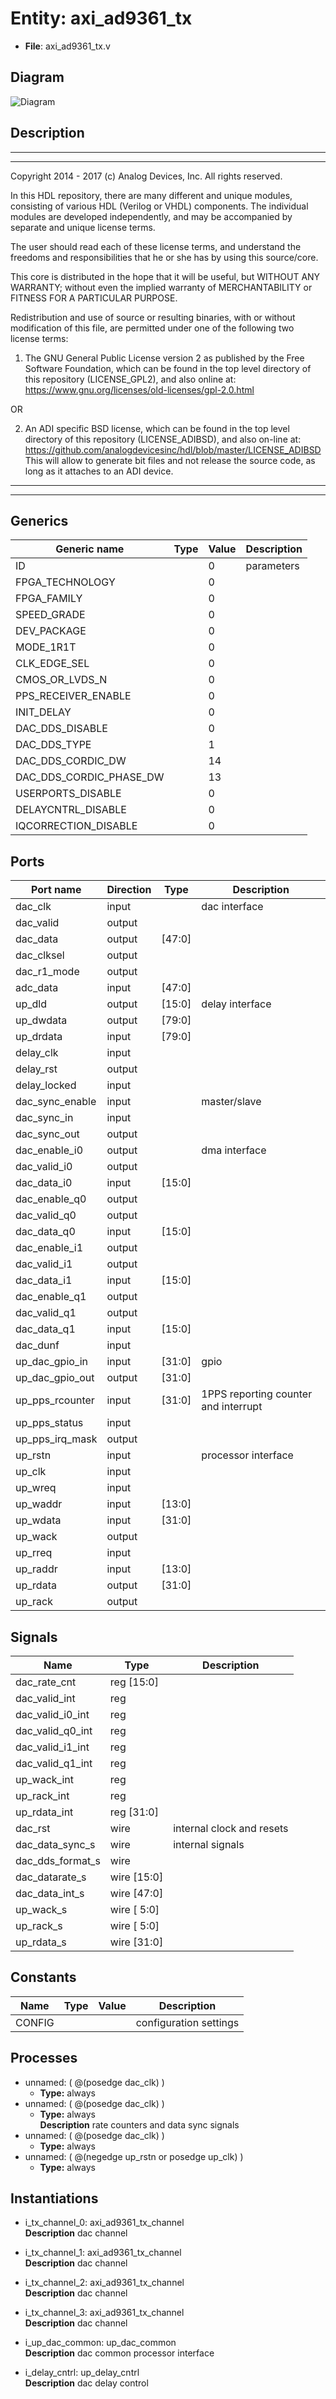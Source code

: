 # Entity: axi_ad9361_tx

- **File**: axi_ad9361_tx.v
## Diagram

![Diagram](axi_ad9361_tx.svg "Diagram")
## Description

 ***************************************************************************
 ***************************************************************************
 Copyright 2014 - 2017 (c) Analog Devices, Inc. All rights reserved.

 In this HDL repository, there are many different and unique modules, consisting
 of various HDL (Verilog or VHDL) components. The individual modules are
 developed independently, and may be accompanied by separate and unique license
 terms.

 The user should read each of these license terms, and understand the
 freedoms and responsibilities that he or she has by using this source/core.

 This core is distributed in the hope that it will be useful, but WITHOUT ANY
 WARRANTY; without even the implied warranty of MERCHANTABILITY or FITNESS FOR
 A PARTICULAR PURPOSE.

 Redistribution and use of source or resulting binaries, with or without modification
 of this file, are permitted under one of the following two license terms:

   1. The GNU General Public License version 2 as published by the
      Free Software Foundation, which can be found in the top level directory
      of this repository (LICENSE_GPL2), and also online at:
      <https://www.gnu.org/licenses/old-licenses/gpl-2.0.html>

 OR

   2. An ADI specific BSD license, which can be found in the top level directory
      of this repository (LICENSE_ADIBSD), and also on-line at:
      https://github.com/analogdevicesinc/hdl/blob/master/LICENSE_ADIBSD
      This will allow to generate bit files and not release the source code,
      as long as it attaches to an ADI device.

 ***************************************************************************
 ***************************************************************************

## Generics

| Generic name            | Type | Value | Description  |
| ----------------------- | ---- | ----- | ------------ |
| ID                      |      | 0     |  parameters  |
| FPGA_TECHNOLOGY         |      | 0     |              |
| FPGA_FAMILY             |      | 0     |              |
| SPEED_GRADE             |      | 0     |              |
| DEV_PACKAGE             |      | 0     |              |
| MODE_1R1T               |      | 0     |              |
| CLK_EDGE_SEL            |      | 0     |              |
| CMOS_OR_LVDS_N          |      | 0     |              |
| PPS_RECEIVER_ENABLE     |      | 0     |              |
| INIT_DELAY              |      | 0     |              |
| DAC_DDS_DISABLE         |      | 0     |              |
| DAC_DDS_TYPE            |      | 1     |              |
| DAC_DDS_CORDIC_DW       |      | 14    |              |
| DAC_DDS_CORDIC_PHASE_DW |      | 13    |              |
| USERPORTS_DISABLE       |      | 0     |              |
| DELAYCNTRL_DISABLE      |      | 0     |              |
| IQCORRECTION_DISABLE    |      | 0     |              |
## Ports

| Port name       | Direction | Type   | Description                           |
| --------------- | --------- | ------ | ------------------------------------- |
| dac_clk         | input     |        |  dac interface                        |
| dac_valid       | output    |        |                                       |
| dac_data        | output    | [47:0] |                                       |
| dac_clksel      | output    |        |                                       |
| dac_r1_mode     | output    |        |                                       |
| adc_data        | input     | [47:0] |                                       |
| up_dld          | output    | [15:0] |  delay interface                      |
| up_dwdata       | output    | [79:0] |                                       |
| up_drdata       | input     | [79:0] |                                       |
| delay_clk       | input     |        |                                       |
| delay_rst       | output    |        |                                       |
| delay_locked    | input     |        |                                       |
| dac_sync_enable | input     |        |  master/slave                         |
| dac_sync_in     | input     |        |                                       |
| dac_sync_out    | output    |        |                                       |
| dac_enable_i0   | output    |        |  dma interface                        |
| dac_valid_i0    | output    |        |                                       |
| dac_data_i0     | input     | [15:0] |                                       |
| dac_enable_q0   | output    |        |                                       |
| dac_valid_q0    | output    |        |                                       |
| dac_data_q0     | input     | [15:0] |                                       |
| dac_enable_i1   | output    |        |                                       |
| dac_valid_i1    | output    |        |                                       |
| dac_data_i1     | input     | [15:0] |                                       |
| dac_enable_q1   | output    |        |                                       |
| dac_valid_q1    | output    |        |                                       |
| dac_data_q1     | input     | [15:0] |                                       |
| dac_dunf        | input     |        |                                       |
| up_dac_gpio_in  | input     | [31:0] |  gpio                                 |
| up_dac_gpio_out | output    | [31:0] |                                       |
| up_pps_rcounter | input     | [31:0] |  1PPS reporting counter and interrupt |
| up_pps_status   | input     |        |                                       |
| up_pps_irq_mask | output    |        |                                       |
| up_rstn         | input     |        |  processor interface                  |
| up_clk          | input     |        |                                       |
| up_wreq         | input     |        |                                       |
| up_waddr        | input     | [13:0] |                                       |
| up_wdata        | input     | [31:0] |                                       |
| up_wack         | output    |        |                                       |
| up_rreq         | input     |        |                                       |
| up_raddr        | input     | [13:0] |                                       |
| up_rdata        | output    | [31:0] |                                       |
| up_rack         | output    |        |                                       |
## Signals

| Name             | Type           | Description                 |
| ---------------- | -------------- | --------------------------- |
| dac_rate_cnt     | reg     [15:0] |                             |
| dac_valid_int    | reg            |                             |
| dac_valid_i0_int | reg            |                             |
| dac_valid_q0_int | reg            |                             |
| dac_valid_i1_int | reg            |                             |
| dac_valid_q1_int | reg            |                             |
| up_wack_int      | reg            |                             |
| up_rack_int      | reg            |                             |
| up_rdata_int     | reg     [31:0] |                             |
| dac_rst          | wire           |  internal clock and resets  |
| dac_data_sync_s  | wire           |  internal signals           |
| dac_dds_format_s | wire           |                             |
| dac_datarate_s   | wire [15:0]    |                             |
| dac_data_int_s   | wire [47:0]    |                             |
| up_wack_s        | wire [ 5:0]    |                             |
| up_rack_s        | wire [ 5:0]    |                             |
| up_rdata_s       | wire [31:0]    |                             |
## Constants

| Name   | Type | Value | Description              |
| ------ | ---- | ----- | ------------------------ |
| CONFIG |      |       |  configuration settings  |
## Processes
- unnamed: ( @(posedge dac_clk) )
  - **Type:** always
- unnamed: ( @(posedge dac_clk) )
  - **Type:** always
</br>**Description**
 rate counters and data sync signals 
- unnamed: ( @(posedge dac_clk) )
  - **Type:** always
- unnamed: ( @(negedge up_rstn or posedge up_clk) )
  - **Type:** always
## Instantiations

- i_tx_channel_0: axi_ad9361_tx_channel
</br>**Description**
 dac channel

- i_tx_channel_1: axi_ad9361_tx_channel
</br>**Description**
 dac channel

- i_tx_channel_2: axi_ad9361_tx_channel
</br>**Description**
 dac channel

- i_tx_channel_3: axi_ad9361_tx_channel
</br>**Description**
 dac channel

- i_up_dac_common: up_dac_common
</br>**Description**
 dac common processor interface

- i_delay_cntrl: up_delay_cntrl
</br>**Description**
 dac delay control

